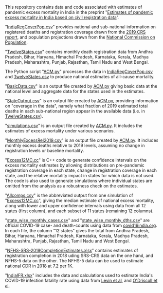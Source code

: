 This repository contains data and code associated with estimates of pandemic excess mortality in India in the preprint "[Estimates of pandemic excess mortality in India based on civil registration data](https://www.medrxiv.org/content/10.1101/2021.09.30.21264376v1)". 

"[IndiaRegCoverPop.csv](https://github.com/muradbanaji/IndiaACMdata/blob/master/NationalEstimates/IndiaRegCoverPop.csv)" provides national and sub-national information on registered deaths and registration coverage drawn from the [2019 CRS report](https://crsorgi.gov.in/web/uploads/download/CRS%202019%20report.pdf), and population projections drawn from the [National Commission on Population](https://nhm.gov.in/New_Updates_2018/Report_Population_Projection_2019.pdf). 

"[TwelveStates.csv](https://github.com/muradbanaji/IndiaACMdata/blob/master/NationalEstimates/TwelveStates.csv)" contains monthly death registration data from Andhra Pradesh, Bihar, Haryana, Himachal Pradesh, Karnataka, Kerala, Madhya Pradesh, Maharashtra, Punjab, Rajasthan, Tamil Nadu and West Bengal.

The Python script "[ACM.py](https://github.com/muradbanaji/IndiaACMdata/blob/master/NationalEstimates/ACM.py)" processes the data in [IndiaRegCoverPop.csv](https://github.com/muradbanaji/IndiaACMdata/blob/master/NationalEstimates/IndiaRegCoverPop.csv) and [TwelveStates.csv](https://github.com/muradbanaji/IndiaACMdata/blob/master/NationalEstimates/TwelveStates.csv) to produce national estimates of all-cause mortality. 

"[BasicData.csv](https://github.com/muradbanaji/IndiaACMdata/blob/master/NationalEstimates/BasicData.csv)" is an output file created by [ACM.py](https://github.com/muradbanaji/IndiaACMdata/blob/master/NationalEstimates/ACM.py) giving basic data at the national level and aggregate data for the states used in the estimates. 

"[StateOutput.csv](https://github.com/muradbanaji/IndiaACMdata/blob/master/NationalEstimates/StateOutput.csv)" is an output file created by [ACM.py](https://github.com/muradbanaji/IndiaACMdata/blob/master/NationalEstimates/ACM.py), providing information on "coverage in the data", namely what fraction of 2019 estimated total deaths in each sub-national region appear in the available data (i.e. in [TwelveStates.csv](https://github.com/muradbanaji/IndiaACMdata/blob/master/NationalEstimates/TwelveStates.csv)). 

"[simulations.csv](https://github.com/muradbanaji/IndiaACMdata/blob/master/NationalEstimates/simulations.csv)" is an output file created by [ACM.py](https://github.com/muradbanaji/IndiaACMdata/blob/master/NationalEstimates/ACM.py). It includes the estimates of excess mortality under various scenarios. 

"[MonthlyExcessRel2019.csv](https://github.com/muradbanaji/IndiaACMdata/blob/master/NationalEstimates/MonthlyExcessRel2019.csv)"  is an output file created by [ACM.py](https://github.com/muradbanaji/IndiaACMdata/blob/master/NationalEstimates/ACM.py). It includes monthly excess deaths relative to 2019 levels, assuming no change in registration levels or baseline mortality.

"[Excess12MC.cc](https://github.com/muradbanaji/IndiaACMdata/blob/master/NationalEstimates/Excess12MC.cc)" is C++ code to generate confidence intervals on the excess mortality estimates by allowing distributions on pre-pandemic registration coverage in each state, change in registration coverage in each state, and the relative mortality impact in states for which data is not used. The code is also used to generate simulations where individual states are omitted from the analysis as a robustness check on the estimates. 

"[Allcomps.csv](https://github.com/muradbanaji/IndiaACMdata/blob/master/NationalEstimates/AllComps.csv)" is the abbreviated output from one simulation of "[Excess12MC.cc](https://github.com/muradbanaji/IndiaACMdata/blob/master/NationalEstimates/Excess12MC.cc)", giving the median estimate of national excess mortality, along with lower and upper confidence intervals using data from all 12 states (first column), and each subset of 11 states (remaining 12 columns). 

"[state_wise_monthly_cases.csv](https://github.com/muradbanaji/IndiaACMdata/blob/master/NationalEstimates/state_wise_monthly_cases.csv)" and "[state_wise_monthly_dths.csv](https://github.com/muradbanaji/IndiaACMdata/blob/master/NationalEstimates/state_wise_monthly_dths.csv)" are official COVID-19 case- and death-counts using data from [covid19india.org](https://www.covid19india.org/). In each file, the column "12 states" gives the total from Andhra Pradesh, Bihar, Haryana, Himachal Pradesh, Karnataka, Kerala, Madhya Pradesh, Maharashtra, Punjab, Rajasthan, Tamil Nadu and West Bengal.

"[NFHS-SRS-2018CompletionEstimates.xlsx](https://github.com/muradbanaji/IndiaACMdata/blob/master/NationalEstimates/NFHS-SRS-2018CompletionEstimates.xlsx)" contains estimates of registration completion in 2018 uding SRS-CRS data on the one hand, and NFHS-5 data on the other. The NFHS-5 data can be used to estimate national CDR in 2018 at 7.2 per 1K. 


"[IndiaIFR.xlsx](https://github.com/muradbanaji/IndiaACMdata/blob/master/NationalEstimates/IndiaIFR.xlsx)" includes the data and calculations used to estimate India's COVID-19 infection fatality rate using data from [Levin et al](https://link.springer.com/article/10.1007/s10654-020-00698-1), and [O'Driscoll et al](https://static-content.springer.com/esm/art%3A10.1038%2Fs41586-020-2918-0/MediaObjects/41586_2020_2918_MOESM1_ESM.pdf).
